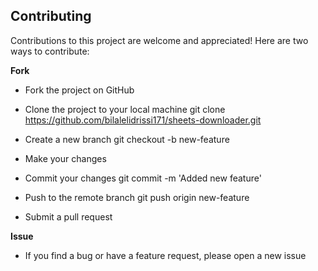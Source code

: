## Contributing

Contributions to this project are welcome and appreciated! Here are two ways to contribute:

**Fork**

- Fork the project on GitHub

- Clone the project to your local machine git clone https://github.com/bilalelidrissi171/sheets-downloader.git

- Create a new branch git checkout -b new-feature

- Make your changes

- Commit your changes git commit -m 'Added new feature'

- Push to the remote branch git push origin new-feature

- Submit a pull request

**Issue**

- If you find a bug or have a feature request, please open a new issue
